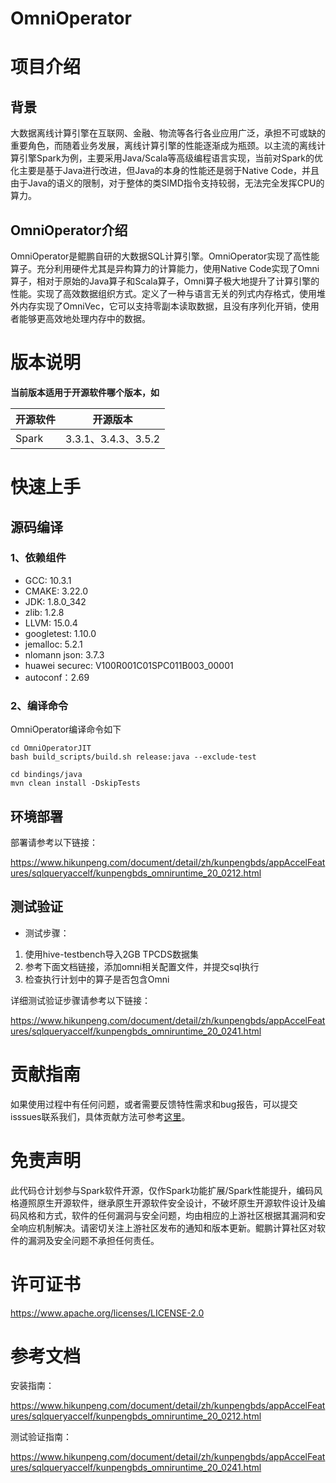 # OmniOperator

# 项目介绍

## 背景

大数据离线计算引擎在互联网、金融、物流等各行各业应用广泛，承担不可或缺的重要角色，而随着业务发展，离线计算引擎的性能逐渐成为瓶颈。以主流的离线计算引擎Spark为例，主要采用Java/Scala等高级编程语言实现，当前对Spark的优化主要是基于Java进行改进，但Java的本身的性能还是弱于Native Code，并且由于Java的语义的限制，对于整体的类SIMD指令支持较弱，无法完全发挥CPU的算力。

## OmniOperator介绍

OmniOperator是鲲鹏自研的大数据SQL计算引擎。OmniOperator实现了高性能算子。充分利用硬件尤其是异构算力的计算能力，使用Native Code实现了Omni算子，相对于原始的Java算子和Scala算子，Omni算子极大地提升了计算引擎的性能。实现了高效数据组织方式。定义了一种与语言无关的列式内存格式，使用堆外内存实现了OmniVec，它可以支持零副本读取数据，且没有序列化开销，使用者能够更高效地处理内存中的数据。

# 版本说明

**当前版本适用于开源软件哪个版本，如**

| 开源软件 | 开源版本            |
| -------- | ------------------- |
| Spark    | 3.3.1、3.4.3、3.5.2 |


# 快速上手

## 源码编译

### 1、依赖组件

- GCC: 10.3.1
- CMAKE: 3.22.0
- JDK: 1.8.0_342
- zlib: 1.2.8
- LLVM: 15.0.4
- googletest: 1.10.0
- jemalloc: 5.2.1
- nlomann json: 3.7.3
- huawei securec: V100R001C01SPC011B003_00001
- autoconf：2.69



### 2、编译命令

OmniOperator编译命令如下

```shell
cd OmniOperatorJIT
bash build_scripts/build.sh release:java --exclude-test

cd bindings/java
mvn clean install -DskipTests
```



## 环境部署

部署请参考以下链接：

https://www.hikunpeng.com/document/detail/zh/kunpengbds/appAccelFeatures/sqlqueryaccelf/kunpengbds_omniruntime_20_0212.html

## 测试验证

* 测试步骤：

1. 使用hive-testbench导入2GB TPCDS数据集
2. 参考下面文档链接，添加omni相关配置文件，并提交sql执行
3. 检查执行计划中的算子是否包含Omni

详细测试验证步骤请参考以下链接：

https://www.hikunpeng.com/document/detail/zh/kunpengbds/appAccelFeatures/sqlqueryaccelf/kunpengbds_omniruntime_20_0241.html





# 贡献指南

如果使用过程中有任何问题，或者需要反馈特性需求和bug报告，可以提交isssues联系我们，具体贡献方法可参考[这里](https://gitcode.com/boostkit/community/blob/master/docs/contributor/contributing.md)。

# 免责声明

此代码仓计划参与Spark软件开源，仅作Spark功能扩展/Spark性能提升，编码风格遵照原生开源软件，继承原生开源软件安全设计，不破坏原生开源软件设计及编码风格和方式，软件的任何漏洞与安全问题，均由相应的上游社区根据其漏洞和安全响应机制解决。请密切关注上游社区发布的通知和版本更新。鲲鹏计算社区对软件的漏洞及安全问题不承担任何责任。

# 许可证书

https://www.apache.org/licenses/LICENSE-2.0

# 参考文档

安装指南：

https://www.hikunpeng.com/document/detail/zh/kunpengbds/appAccelFeatures/sqlqueryaccelf/kunpengbds_omniruntime_20_0212.html

测试验证指南：

https://www.hikunpeng.com/document/detail/zh/kunpengbds/appAccelFeatures/sqlqueryaccelf/kunpengbds_omniruntime_20_0241.html

